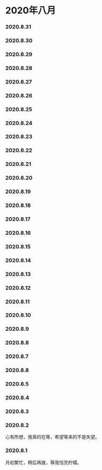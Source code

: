 # 2020年八月
### 2020.8.31
### 2020.8.30
### 2020.8.29
### 2020.8.28
### 2020.8.27
### 2020.8.26
### 2020.8.25
### 2020.8.24
### 2020.8.23
### 2020.8.22
### 2020.8.21
### 2020.8.20
### 2020.8.19
### 2020.8.18
### 2020.8.17
### 2020.8.16
### 2020.8.15
### 2020.8.14
### 2020.8.13
### 2020.8.12
### 2020.8.11
### 2020.8.10
### 2020.8.9
### 2020.8.8
### 2020.8.7
### 2020.8.8
### 2020.8.5
### 2020.8.4
### 2020.8.3
### 2020.8.2
心有所想，我真的在等，希望等来的不是失望。
### 2020.8.1
月初繁忙，稍后再拨，等我恰完柠檬。
